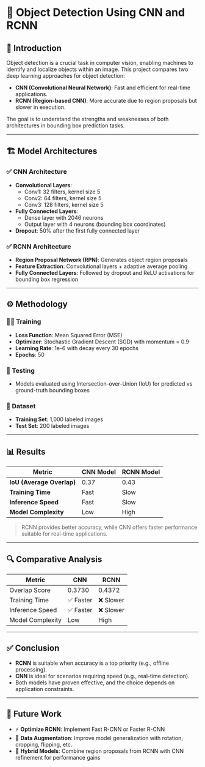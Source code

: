 # 🧠 Object Detection Using CNN and RCNN

## 📌 Introduction

Object detection is a crucial task in computer vision, enabling machines to identify and localize objects within an image. This project compares two deep learning approaches for object detection:

- **CNN (Convolutional Neural Network)**: Fast and efficient for real-time applications.
- **RCNN (Region-based CNN)**: More accurate due to region proposals but slower in execution.

The goal is to understand the strengths and weaknesses of both architectures in bounding box prediction tasks.

---

## 🏗️ Model Architectures

### ✅ CNN Architecture
- **Convolutional Layers**:
  - Conv1: 32 filters, kernel size 5  
  - Conv2: 64 filters, kernel size 5  
  - Conv3: 128 filters, kernel size 5  
- **Fully Connected Layers**:
  - Dense layer with 2046 neurons  
  - Output layer with 4 neurons (bounding box coordinates)  
- **Dropout**: 50% after the first fully connected layer

### ✅ RCNN Architecture
- **Region Proposal Network (RPN)**: Generates object region proposals  
- **Feature Extraction**: Convolutional layers + adaptive average pooling  
- **Fully Connected Layers**: Followed by dropout and ReLU activations for bounding box regression  

---

## ⚙️ Methodology

### 🏋️‍♂️ Training
- **Loss Function**: Mean Squared Error (MSE)
- **Optimizer**: Stochastic Gradient Descent (SGD) with momentum = 0.9
- **Learning Rate**: 1e-6 with decay every 30 epochs
- **Epochs**: 50

### 🧪 Testing
- Models evaluated using Intersection-over-Union (IoU) for predicted vs ground-truth bounding boxes

### 📁 Dataset
- **Training Set**: 1,000 labeled images  
- **Test Set**: 200 labeled images  

---

## 📊 Results

| Metric                  | CNN Model     | RCNN Model    |
|------------------------|---------------|---------------|
| **IoU (Average Overlap)** | 0.37          | 0.43          |
| **Training Time**       | Fast          | Slow          |
| **Inference Speed**     | Fast          | Slow          |
| **Model Complexity**    | Low           | High          |

> RCNN provides better accuracy, while CNN offers faster performance suitable for real-time applications.

---

## 🔍 Comparative Analysis

| Metric              | CNN        | RCNN       |
|---------------------|------------|------------|
| Overlap Score       | 0.3730     | 0.4372     |
| Training Time       | ✅ Faster  | ❌ Slower  |
| Inference Speed     | ✅ Faster  | ❌ Slower  |
| Model Complexity    | Low        | High       |

---

## ✅ Conclusion

- **RCNN** is suitable when accuracy is a top priority (e.g., offline processing).  
- **CNN** is ideal for scenarios requiring speed (e.g., real-time detection).  
- Both models have proven effective, and the choice depends on application constraints.

---

## 🚀 Future Work

- ⚡ **Optimize RCNN**: Implement Fast R-CNN or Faster R-CNN  
- 🧠 **Data Augmentation**: Improve model generalization with rotation, cropping, flipping, etc.  
- 🔀 **Hybrid Models**: Combine region proposals from RCNN with CNN refinement for performance gains  



